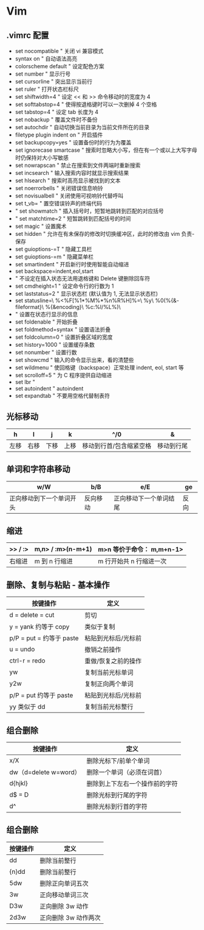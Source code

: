 # Vim

## .vimrc 配置

- set nocompatible " 关闭 vi 兼容模式
- syntax on " 自动语法高亮
- colorscheme default " 设定配色方案
- set number " 显示行号
- set cursorline " 突出显示当前行
- set ruler " 打开状态栏标尺
- set shiftwidth=4 " 设定 << 和 >> 命令移动时的宽度为 4
- set softtabstop=4 " 使得按退格键时可以一次删掉 4 个空格
- set tabstop=4 " 设定 tab 长度为 4
- set nobackup " 覆盖文件时不备份
- set autochdir " 自动切换当前目录为当前文件所在的目录
- filetype plugin indent on " 开启插件
- set backupcopy=yes " 设置备份时的行为为覆盖
- set ignorecase smartcase " 搜索时忽略大小写，但在有一个或以上大写字母时仍保持对大小写敏感
- set nowrapscan " 禁止在搜索到文件两端时重新搜索
- set incsearch " 输入搜索内容时就显示搜索结果
- set hlsearch " 搜索时高亮显示被找到的文本
- set noerrorbells " 关闭错误信息响铃
- set novisualbell " 关闭使用可视响铃代替呼叫
- set t_vb= " 置空错误铃声的终端代码
- " set showmatch " 插入括号时，短暂地跳转到匹配的对应括号
- " set matchtime=2 " 短暂跳转到匹配括号的时间
- set magic " 设置魔术
- set hidden " 允许在有未保存的修改时切换缓冲区，此时的修改由 vim 负责- 保存
- set guioptions-=T " 隐藏工具栏
- set guioptions-=m " 隐藏菜单栏
- set smartindent " 开启新行时使用智能自动缩进
- set backspace=indent,eol,start
- " 不设定在插入状态无法用退格键和 Delete 键删除回车符
- set cmdheight=1 " 设定命令行的行数为 1
- set laststatus=2 " 显示状态栏 (默认值为 1, 无法显示状态栏)
- set statusline=\ %<%F[%1*%M%*%n%R%H]%=\ %y\ %0(%{&- fileformat}\ %{&encoding}\ %c:%l/%L%)\
- " 设置在状态行显示的信息
- set foldenable " 开始折叠
- set foldmethod=syntax " 设置语法折叠
- set foldcolumn=0 " 设置折叠区域的宽度
- set history=1000 " 设置缓存条数
- set nonumber " 设置行数
- set showcmd " 输入的命令显示出来，看的清楚些
- set wildmenu " 使回格键（backspace）正常处理 indent, eol, start 等
- set scrolloff=5 " 为 C 程序提供自动缩进
- set lbr "
- set autoindent " autoindent
- set expandtab " 不要用空格代替制表符

## 光标移动

| h    | l    | j    | k    | ^/0                     | &          |
| ---- | ---- | ---- | ---- | ----------------------- | ---------- |
| 左移 | 右移 | 下移 | 上移 | 移动到行首/包含缩紧空格 | 移动到行尾 |

## 单词和字符串移动

| w/W                      | b/B      | e/E                    | ge   |
| ------------------------ | -------- | ---------------------- | ---- |
| 正向移动到下一个单词开头 | 反向移动 | 正向移动下一个单词结尾 | 反向 |

## 缩进

| >> / :> | m,n> / :m>(n-m+1) | m>n 等价于命令： m,m+n-1> |
| ------- | ----------------- | ------------------------- |
| 右缩进  | m 到 n 行缩进     | m 行开始共 n 行缩进一次   |

## 删除、复制与粘贴 - 基本操作

| 按键操作                 | 定义                |
| ------------------------ | ------------------- |
| d = delete = cut         | 剪切                |
| y = yank 约等于 copy     | 类似于复制          |
| p/P = put = 约等于 paste | 粘贴到光标后/光标前 |
| u = undo                 | 撤销之前操作        |
| ctrl-r = redo            | 重做/恢复之前的操作 |
| yw                       | 复制当前光标单词    |
| y2w                      | 复制正向两个单词    |
| p/P = put 约等于 paste   | 粘贴到光标后/光标前 |
| yy 类似于 dd             | 复制当前光标整行    |

## 组合删除

| 按键操作              | 定义                           |
| --------------------- | ------------------------------ |
| x/X                   | 删除光标下/前单个单词          |
| dw（d=delete w=word） | 删除一个单词（必须在词首）     |
| d{hjkl}               | 删除到上下左右一个操作前的字符 |
| d\$ = D               | 删除光标到行尾的字符           |
| d^                    | 删除光标到行首的字符           |

## 组合删除

| 按键操作 | 定义                 |
| -------- | -------------------- |
| dd       | 删除当前整行         |
| {n}dd    | 删除当前整行         |
| 5dw      | 删除正向单词五次     |
| 3w       | 正向移动单词三次     |
| D3w      | 正向删除 3w 动作     |
| 2d3w     | 正向删除 3w 动作两次 |
